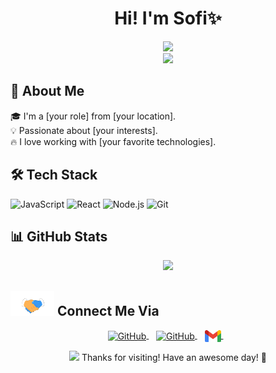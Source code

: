 <h1 align="center" >Hi! I'm Sofi✨</h1>

<div align="center">
    <img src="https://media.giphy.com/media/LMcB8XospGZO8UQq87/giphy.gif?cid=ecf05e47tj38nin4uo2qq72myuhgyoyxjuxi66kvfo73a1wm&ep=v1_gifs_related&rid=giphy.gif&ct=g" height="120px" />
</div>
<!--
**sofiaguero/sofiaguero** is a ✨ _special_ ✨ repository because its `README.md` (this file) appears on your GitHub profile.
-->
<div align="center">
    <img src="https://media3.giphy.com/media/oA88lDC8EJasiPLqhZ/100.webp?cid=ecf05e47t9a8hb1f06uelydwkzayz7c54zxyvk3z5totzxq1&ep=v1_gifs_related&rid=100.webp&ct=g" height="120px" />
</div>

## 🚀 About Me
🎓 I'm a [your role] from [your location].  
💡 Passionate about [your interests].  
🔥 I love working with [your favorite technologies]. 

## 🛠️ Tech Stack
![JavaScript](https://img.shields.io/badge/JavaScript-323330?style=for-the-badge&logo=javascript&logoColor=F7DF1E)
![React](https://img.shields.io/badge/React-20232A?style=for-the-badge&logo=react&logoColor=61DAFB)
![Node.js](https://img.shields.io/badge/Node.js-43853D?style=for-the-badge&logo=node.js&logoColor=white)
![Git](https://img.shields.io/badge/Git-F05032?style=for-the-badge&logo=git&logoColor=white)

## 📊 GitHub Stats
<p align="center">
    <img width="50%" src="https://github-readme-stats.vercel.app/api?username=sofiaguero&show_icons=true&theme=radical" />
</p>



## <img src='https://raw.githubusercontent.com/ashu-guo/ashu-guo/main/assets/handshake.gif' width="70px" height="40px"> Connect Me Via

<p align="center">
    <a href="www.linkedin.com/in/sofiaagüero3312" target="_blank">
    <img align="center" alt="GitHub" width="26px" src="https://upload.wikimedia.org/wikipedia/commons/thumb/a/ae/Github-desktop-logo-symbol.svg/1024px-Github-desktop-logo-symbol.svg.png" />
  </a> &nbsp;&nbsp;
  <a href="https://github.com/sofiaguero" target="_blank">
    <img align="center" alt="GitHub" width="26px" src="https://upload.wikimedia.org/wikipedia/commons/thumb/a/ae/Github-desktop-logo-symbol.svg/1024px-Github-desktop-logo-symbol.svg.png" />
  </a> &nbsp;&nbsp;

  <a href="sofiaguero3312@gmail.com" >
    <img align="center" alt=" Gmail" width="26px" src="https://raw.githubusercontent.com/ashu-guo/ashu-guo/master/assets/gmail.svg" />
  </a> &nbsp;&nbsp;
<p>


<div align="center">
    <img src="https://media.giphy.com/media/hvRJCLFzcasrR4ia7z/giphy.gif" width="50px">
    Thanks for visiting! Have an awesome day! 🚀
</div>


